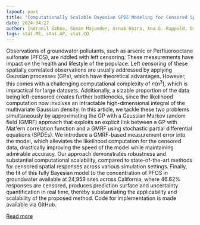 ```yaml
---
layout: post
title: "Computationally Scalable Bayesian SPDE Modeling for Censored Spatial Responses"
date: 2024-04-27
author: Indranil Sahoo, Suman Majumder, Arnab Hazra, Ana G. Rappold, Dipankar Bandyopadhyay
tags: stat.ME, stat.AP, stat.CO
---
```


Observations of groundwater pollutants, such as arsenic or Perfluorooctane sulfonate (PFOS), are riddled with left censoring. These measurements have impact on the health and lifestyle of the populace. Left censoring of these spatially correlated observations are usually addressed by applying Gaussian processes (GPs), which have theoretical advantages. However, this comes with a challenging computational complexity of $\mathcal{O}(n^3)$, which is impractical for large datasets. Additionally, a sizable proportion of the data being left-censored creates further bottlenecks, since the likelihood computation now involves an intractable high-dimensional integral of the multivariate Gaussian density. In this article, we tackle these two problems simultaneously by approximating the GP with a Gaussian Markov random field (GMRF) approach that exploits an explicit link between a GP with Mat\'ern correlation function and a GMRF using stochastic partial differential equations (SPDEs). We introduce a GMRF-based measurement error into the model, which alleviates the likelihood computation for the censored data, drastically improving the speed of the model while maintaining admirable accuracy. Our approach demonstrates robustness and substantial computational scalability, compared to state-of-the-art methods for censored spatial responses across various simulation settings. Finally, the fit of this fully Bayesian model to the concentration of PFOS in groundwater available at 24,959 sites across California, where 46.62\% responses are censored, produces prediction surface and uncertainty quantification in real time, thereby substantiating the applicability and scalability of the proposed method. Code for implementation is made available via GitHub.

[Read more](https://arxiv.org/abs/2403.15670)